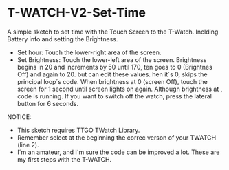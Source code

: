 # T-WATCH-V2-Set-Time
A simple sketch to set time with the Touch Screen to the T-Watch. Inclding Battery info and setting the Brightness.


- Set hour: Touch the lower-right area of the screen.
- Set Brightness: Touch the lower-left area of the screen.
    Brightness begins in 20 and increments by 50 until 170, ten goes to 0 (Brightnes Off) and again to 20. but can edit these values. hen it´s 0, skips the principal loop´s code.
    When brightness at 0 (screen Off), touch the screen for 1 second until screen lights on again.
    Although brightness at , code is running. If you want to switch off the watch, press the lateral button for 6 seconds.

NOTICE:
- This sketch requires TTGO TWatch Library.
- Remember select at the beginning the correc verson of your TWATCH (line 2).
- I´m an amateur, and I´m sure the code can be improved a lot. These are my first steps with the T-WATCH.
